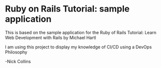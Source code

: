 # Ruby on Rails Tutorial: sample application

This is based on the sample application for the Ruby of Rails Tutorial: 
Learn Web Development with Rails by Michael Hartl

I am using this project to display my knowledge of CI/CD using a DevOps Philosophy

-Nick Collins
